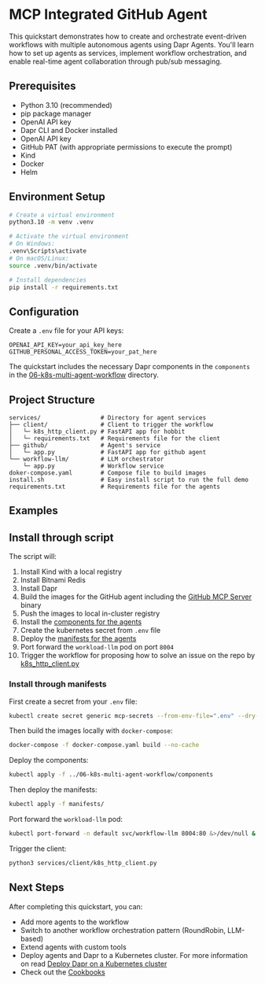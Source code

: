 # MCP Integrated GitHub Agent

This quickstart demonstrates how to create and orchestrate event-driven workflows with multiple autonomous agents using Dapr Agents. You'll learn how to set up agents as services, implement workflow orchestration, and enable real-time agent collaboration through pub/sub messaging.

## Prerequisites

- Python 3.10 (recommended)
- pip package manager
- OpenAI API key
- Dapr CLI and Docker installed
- OpenAI API key
- GitHub PAT (with appropriate permissions to execute the prompt)
- Kind
- Docker
- Helm

## Environment Setup

```bash
# Create a virtual environment
python3.10 -m venv .venv

# Activate the virtual environment
# On Windows:
.venv\Scripts\activate
# On macOS/Linux:
source .venv/bin/activate

# Install dependencies
pip install -r requirements.txt
```

## Configuration

Create a `.env` file for your API keys:

```env
OPENAI_API_KEY=your_api_key_here
GITHUB_PERSONAL_ACCESS_TOKEN=your_pat_here
```

The quickstart includes the necessary Dapr components in the `components` in the [06-k8s-multi-agent-workflow](../06-k8s-multi-agent-workflow/components) directory.

## Project Structure

```shell
services/                 # Directory for agent services
├── client/               # Client to trigger the workflow
│   └─ k8s_http_client.py # FastAPI app for hobbit
│   └─ requirements.txt   # Requirements file for the client
├── github/               # Agent's service
│   └─ app.py             # FastAPI app for github agent   
└── workflow-llm/         # LLM orchestrator
    └─ app.py             # Workflow service
doker-compose.yaml        # Compose file to build images
install.sh                # Easy install script to run the full demo
requirements.txt          # Requirements file for the agents
```

## Examples

## Install through script

The script will:

1. Install Kind with a local registry
1. Install Bitnami Redis
1. Install Dapr
1. Build the images for the GitHub agent including the [GitHub MCP Server](https://github.com/github/github-mcp-server/blob/main/Dockerfile#L25) binary
1. Push the images to local in-cluster registry
1. Install the [components for the agents](../06-k8s-multi-agent-workflow/components)
1. Create the kubernetes secret from `.env` file
1. Deploy the [manifests for the agents](./manifests/)
1. Port forward the `workload-llm` pod on port `8004`
1. Trigger the workflow for proposing how to solve an issue on the repo by [k8s_http_client.py](./services/client/k8s_http_client.py)

### Install through manifests

First create a secret from your `.env` file:

```bash
kubectl create secret generic mcp-secrets --from-env-file=".env" --dry-run=client -o yaml | kubectl apply -f -
```

Then build the images locally with `docker-compose`:

```bash
docker-compose -f docker-compose.yaml build --no-cache
```

Deploy the components:

```bash
kubectl apply -f ../06-k8s-multi-agent-workflow/components
```

Then deploy the manifests:

```bash
kubectl apply -f manifests/
```

Port forward the `workload-llm` pod:

```bash
kubectl port-forward -n default svc/workflow-llm 8004:80 &>/dev/null &
```

Trigger the client:

```bash
python3 services/client/k8s_http_client.py
```

## Next Steps

After completing this quickstart, you can:

- Add more agents to the workflow
- Switch to another workflow orchestration pattern (RoundRobin, LLM-based)
- Extend agents with custom tools
- Deploy agents and Dapr to a Kubernetes cluster. For more information on read [Deploy Dapr on a Kubernetes cluster](https://docs.dapr.io/operations/hosting/kubernetes/kubernetes-deploy)
- Check out the [Cookbooks](../../cookbook/)
